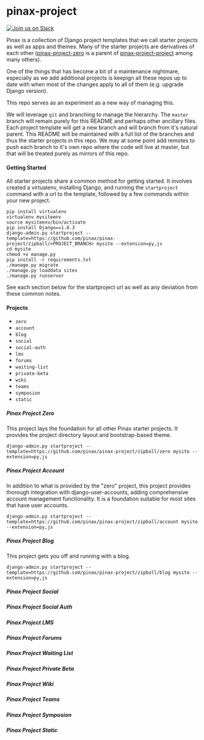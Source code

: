 # pinax-project

[![Join us on Slack](http://slack.pinaxproject.com/badge.svg)](http://slack.pinaxproject.com/)

Pinax is a collection of Django project templates that we call starter projects
as well as apps and themes. Many of the starter projects are derivatives of each
other ([pinax-project-zero](http://github.com/pinax/pinax-project-zero) is a
parent of [pinax-project-project](http://github.com/pinax/pinax-project-project)
among many others).

One of the things that has become a bit of a maintenance nightmare, especially
as we add additional projects is keepign all these repos up to date with when
most of the changes apply to all of them (e.g. upgrade Django version).

This repo serves as an experiment as a new way of managing this.

We will leverage `git` and branching to manage the hierarchy.  The `master`
branch will remain purely for this README and perhaps other ancillary files.
Each project template will get a new branch and will branch from it's natural
parent. This README will be maintained with a full list of the branches and
thus the starter projects in this repo. We may at some point add remotes to
push each branch to it's own repo where the code will live at master, but that
will be treated purely as mirrors of this repo.

#### Getting Started

All starter projects share a common method for getting started. It involves
created a virtualenv, installing Django, and running the `startproject` command
with a url to the template, followed by a few commands within your new project.

```
pip install virtualenv
virtualenv mysiteenv
source mysiteenv/bin/activate
pip install Django==1.8.3
django-admin.py startproject --template=https://github.com/pinax/pinax-project/zipball/<PROJECT_BRANCH> mysite --extension=py,js
cd mysite
chmod +x manage.py
pip install -r requirements.txt
./manage.py migrate
./manage.py loaddata sites
./manage.py runserver
```

See each section below for the startproject url as well as any deviation from
these common notes.


#### Projects

* `zero`
 * `account`
 * `blog`
* `social`
* `social-auth`
* `lms`
* `forums`
* `waiting-list`
* `private-beta`
* `wiki`
* `teams`
* `symposion`
* `static`


##### Pinax Project Zero

This project lays the foundation for all other Pinax starter projects. It
provides the project directory layout and bootstrap-based theme.

```
django-admin.py startproject --template=https://github.com/pinax/pinax-project/zipball/zero mysite --extension=py,js
```

##### Pinax Project Account

In addition to what is provided by the "zero" project, this project provides
thorough integration with django-user-accounts, adding comprehensive account
management functionality. It is a foundation suitable for most sites that have
user accounts.

```
django-admin.py startproject --template=https://github.com/pinax/pinax-project/zipball/account mysite --extension=py,js
```

##### Pinax Project Blog

This project gets you off and running with a blog.

```
django-admin.py startproject --template=https://github.com/pinax/pinax-project/zipball/blog mysite --extension=py,js
```

##### Pinax Project Social


##### Pinax Project Social Auth



##### Pinax Project LMS


##### Pinax Project Forums


##### Pinax Project Waiting List


##### Pinax Project Private Beta


##### Pinax Project Wiki


##### Pinax Project Teams


##### Pinax Project Symposion


##### Pinax Project Static
